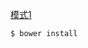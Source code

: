 [模式1](https://github.com/jrburke/requirejs/wiki/Patterns-for-separating-config-from-the-main-module#1)

```sh
$ bower install
```
